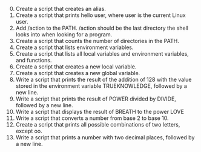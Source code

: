 0) Create a script that creates an alias.
1) Create a script that prints hello user, where user is the current Linux user.
2) Add /action to the PATH. /action should be the last directory the shell looks into when looking for a program.
3) Create a script that counts the number of directories in the PATH.
4) Create a script that lists environment variables.
5) Create a script that lists all local variables and environment variables, and functions.
6) Create a script that creates a new local variable.
7) Create a script that creates a new global variable.
8) Write a script that prints the result of the addition of 128 with the value stored in the environment variable TRUEKNOWLEDGE, followed by a new line.
9) Write a script that prints the result of POWER divided by DIVIDE, followed by a new line.
10) Write a script that displays the result of BREATH to the power LOVE
11) Write a script that converts a number from base 2 to base 10.
12) Create a script that prints all possible combinations of two letters, except oo.
13) Write a script that prints a number with two decimal places, followed by a new line.

